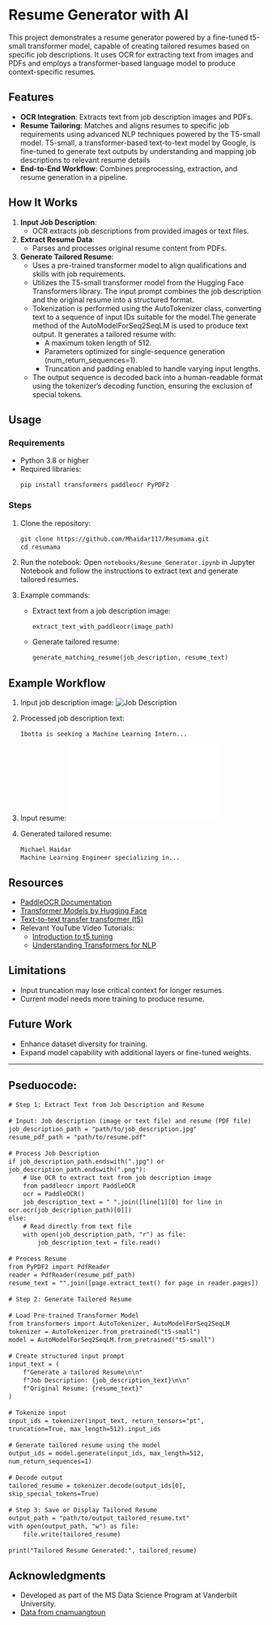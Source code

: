 
# Resume Generator with AI

This project demonstrates a resume generator powered by a fine-tuned t5-small transformer model, capable of creating tailored resumes based on specific job descriptions. It uses OCR for extracting text from images and PDFs and employs a transformer-based language model to produce context-specific resumes.

## Features

- **OCR Integration**: Extracts text from job description images and PDFs.
- **Resume Tailoring**: Matches and aligns resumes to specific job requirements using advanced NLP techniques powered by the T5-small model. T5-small, a transformer-based text-to-text model by Google, is fine-tuned to generate text outputs by understanding and mapping job descriptions to relevant resume details
- **End-to-End Workflow**: Combines preprocessing, extraction, and resume generation in a pipeline.

## How It Works

1. **Input Job Description**:
    - OCR extracts job descriptions from provided images or text files.
2. **Extract Resume Data**:
    - Parses and processes original resume content from PDFs.
3. **Generate Tailored Resume**:
    - Uses a pre-trained transformer model to align qualifications and skills with job requirements.
    - Utilizes the T5-small transformer model from the Hugging Face Transformers library. The input prompt combines the job description and the original resume into a structured format.
    - Tokenization is performed using the AutoTokenizer class, converting text to a sequence of input IDs suitable for the model.The generate method of the AutoModelForSeq2SeqLM is used to produce text output. It generates a tailored resume with:
         - A maximum token length of 512.
         - Parameters optimized for single-sequence generation (num_return_sequences=1).
         - Truncation and padding enabled to handle varying input lengths.
   - The output sequence is decoded back into a human-readable format using the tokenizer’s decoding function, ensuring the exclusion of special tokens.

## Usage

### Requirements

- Python 3.8 or higher
- Required libraries:
  ```
  pip install transformers paddleocr PyPDF2
  ```

### Steps

1. Clone the repository:
   ```
   git clone https://github.com/Mhaidar117/Resumama.git
   cd resumama
   ```

2. Run the notebook:
   Open `notebooks/Resume_Generator.ipynb` in Jupyter Notebook and follow the instructions to extract text and generate tailored resumes.

3. Example commands:
   - Extract text from a job description image:
     ```python
     extract_text_with_paddleocr(image_path)
     ```

   - Generate tailored resume:
     ```python
     generate_matching_resume(job_description, resume_text)
     ```

## Example Workflow

1. Input job description image:
   ![Job Description](images/job_description_example.jpg)

2. Processed job description text:
   ```
   Ibotta is seeking a Machine Learning Intern...
   ```
3. Input resume:
   ![Resume](resources/Resume.pdf)
3. Generated tailored resume:
   ```
   Michael Haidar
   Machine Learning Engineer specializing in...
   ```

## Resources

- [PaddleOCR Documentation](https://github.com/PaddlePaddle/PaddleOCR)
- [Transformer Models by Hugging Face](https://huggingface.co/docs/transformers/index)
- [Text-to-text transfer transformer (t5)](https://github.com/google-research/text-to-text-transfer-transformer)
- Relevant YouTube Video Tutorials:
  - [Introduction to t5 tuning](https://www.youtube.com/watch?v=PyRbP9d27sk)
  - [Understanding Transformers for NLP](https://www.youtube.com/watch?v=fNxaJsNG3-s)

## Limitations

- Input truncation may lose critical context for longer resumes.
- Current model needs more training to produce resume.


## Future Work

- Enhance dataset diversity for training.
- Expand model capability with additional layers or fine-tuned weights.

---
## Pseduocode:
```
# Step 1: Extract Text from Job Description and Resume

# Input: Job description (image or text file) and resume (PDF file)
job_description_path = "path/to/job_description.jpg"
resume_pdf_path = "path/to/resume.pdf"

# Process Job Description
if job_description_path.endswith(".jpg") or job_description_path.endswith(".png"):
    # Use OCR to extract text from job description image
    from paddleocr import PaddleOCR
    ocr = PaddleOCR()
    job_description_text = " ".join([line[1][0] for line in ocr.ocr(job_description_path)[0]])
else:
    # Read directly from text file
    with open(job_description_path, "r") as file:
        job_description_text = file.read()

# Process Resume
from PyPDF2 import PdfReader
reader = PdfReader(resume_pdf_path)
resume_text = "".join([page.extract_text() for page in reader.pages])

# Step 2: Generate Tailored Resume

# Load Pre-trained Transformer Model
from transformers import AutoTokenizer, AutoModelForSeq2SeqLM
tokenizer = AutoTokenizer.from_pretrained("t5-small")
model = AutoModelForSeq2SeqLM.from_pretrained("t5-small")

# Create structured input prompt
input_text = (
    f"Generate a tailored Resume\n\n"
    f"Job Description: {job_description_text}\n\n"
    f"Original Resume: {resume_text}"
)

# Tokenize input
input_ids = tokenizer(input_text, return_tensors="pt", truncation=True, max_length=512).input_ids

# Generate tailored resume using the model
output_ids = model.generate(input_ids, max_length=512, num_return_sequences=1)

# Decode output
tailored_resume = tokenizer.decode(output_ids[0], skip_special_tokens=True)

# Step 3: Save or Display Tailored Resume
output_path = "path/to/output_tailored_resume.txt"
with open(output_path, "w") as file:
    file.write(tailored_resume)

print("Tailored Resume Generated:", tailored_resume)

```

## Acknowledgments

- Developed as part of the MS Data Science Program at Vanderbilt University.
- [Data from cnamuangtoun](https://huggingface.co/datasets/cnamuangtoun/resume-job-description-fit)
